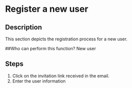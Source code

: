 # Register a new user

## Description
This section depicts the registration process for a new user.

##Who can perform this function?
New user

## Steps
1.	Click on the invitation link received in the email. 
2.	Enter the user information
